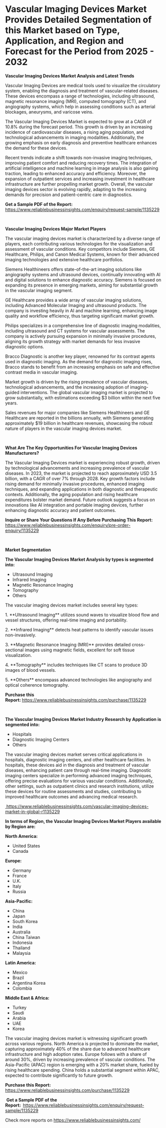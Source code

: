 <p><h1>Vascular Imaging Devices Market Provides Detailed Segmentation of this Market based on Type, Application, and Region and Forecast for the Period from 2025 - 2032</h1></p><p><strong>Vascular Imaging Devices Market Analysis and Latest Trends</strong></p>
<p><p>Vascular Imaging Devices are medical tools used to visualize the circulatory system, enabling the diagnosis and treatment of vascular-related diseases. These devices encompass a range of technologies, including ultrasound, magnetic resonance imaging (MRI), computed tomography (CT), and angiography systems, which help in assessing conditions such as arterial blockages, aneurysms, and varicose veins.</p><p>The Vascular Imaging Devices Market is expected to grow at a CAGR of 10.8% during the forecast period. This growth is driven by an increasing incidence of cardiovascular diseases, a rising aging population, and technological advancements in imaging modalities. Additionally, the growing emphasis on early diagnosis and preventive healthcare enhances the demand for these devices.</p><p>Recent trends indicate a shift towards non-invasive imaging techniques, improving patient comfort and reducing recovery times. The integration of artificial intelligence and machine learning in image analysis is also gaining traction, leading to enhanced accuracy and efficiency. Moreover, the expansion of outpatient services and increasing investment in healthcare infrastructure are further propelling market growth. Overall, the vascular imaging devices sector is evolving rapidly, adapting to the increasing demands for precision and patient-centric care in diagnostics.</p></p>
<p><strong>Get a Sample PDF of the Report:&nbsp;</strong> <a href="https://www.reliablebusinessinsights.com/enquiry/request-sample/1135229?utm_campaign=1720&utm_medium=2&utm_source=Github&utm_content=ia&utm_term=03032025&utm_id=vascular-imaging-devices">https://www.reliablebusinessinsights.com/enquiry/request-sample/1135229</a></p>
<p>&nbsp;</p>
<p><strong>Vascular Imaging Devices Major Market Players</strong></p>
<p><p>The vascular imaging devices market is characterized by a diverse range of players, each contributing various technologies for the visualization and assessment of vascular conditions. Key competitors include Siemens, GE Healthcare, Philips, and Canon Medical Systems, known for their advanced imaging technologies and extensive healthcare portfolios.</p><p>Siemens Healthineers offers state-of-the-art imaging solutions like angiography systems and ultrasound devices, continually innovating with AI and digital solutions to enhance diagnostic accuracy. Siemens is focused on expanding its presence in emerging markets, aiming for substantial growth in the vascular imaging segment.</p><p>GE Healthcare provides a wide array of vascular imaging solutions, including Advanced Molecular Imaging and ultrasound products. The company is investing heavily in AI and machine learning, enhancing image quality and workflow efficiency, thus targeting significant market growth.</p><p>Philips specializes in a comprehensive line of diagnostic imaging modalities, including ultrasound and CT systems for vascular assessments. The company is actively pursuing expansion in minimally invasive procedures, aligning its growth strategy with market demands for less invasive diagnostic options.</p><p>Bracco Diagnostic is another key player, renowned for its contrast agents used in diagnostic imaging. As the demand for diagnostic imaging rises, Bracco stands to benefit from an increasing emphasis on safe and effective contrast media in vascular imaging.</p><p>Market growth is driven by the rising prevalence of vascular diseases, technological advancements, and the increasing adoption of imaging-guided interventions. The global vascular imaging market is projected to grow substantially, with estimations exceeding $3 billion within the next five years.</p><p>Sales revenues for major companies like Siemens Healthineers and GE Healthcare are reported in the billions annually, with Siemens generating approximately $19 billion in healthcare revenues, showcasing the robust nature of players in the vascular imaging devices market.</p></p>
<p>&nbsp;</p>
<p><strong>What Are The Key Opportunities For Vascular Imaging Devices Manufacturers?</strong></p>
<p><p>The Vascular Imaging Devices market is experiencing robust growth, driven by technological advancements and increasing prevalence of vascular diseases. In 2023, the market is projected to reach approximately USD 3.5 billion, with a CAGR of over 7% through 2028. Key growth factors include rising demand for minimally invasive procedures, enhanced imaging techniques, and expanding applications in both diagnostic and therapeutic contexts. Additionally, the aging population and rising healthcare expenditures bolster market demand. Future outlook suggests a focus on innovations like AI integration and portable imaging devices, further enhancing diagnostic accuracy and patient outcomes.</p></p>
<p><strong>Inquire or Share Your Questions If Any Before Purchasing This Report:</strong> <a href="https://www.reliablebusinessinsights.com/enquiry/pre-order-enquiry/1135229?utm_campaign=1720&utm_medium=2&utm_source=Github&utm_content=ia&utm_term=03032025&utm_id=vascular-imaging-devices">https://www.reliablebusinessinsights.com/enquiry/pre-order-enquiry/1135229</a></p>
<p>&nbsp;</p>
<p><strong>Market Segmentation</strong></p>
<p><strong>The Vascular Imaging Devices Market Analysis by types is segmented into:</strong></p>
<p><ul><li>Ultrasound Imaging</li><li>Infrared Imaging</li><li>Magnetic Resonance Imaging</li><li>Tomography</li><li>Others</li></ul></p>
<p><p>The vascular imaging devices market includes several key types: </p><p>1. **Ultrasound Imaging** utilizes sound waves to visualize blood flow and vessel structures, offering real-time imaging and portability. </p><p>2. **Infrared Imaging** detects heat patterns to identify vascular issues non-invasively. </p><p>3. **Magnetic Resonance Imaging (MRI)** provides detailed cross-sectional images using magnetic fields, excellent for soft tissue visualization. </p><p>4. **Tomography** includes techniques like CT scans to produce 3D images of blood vessels. </p><p>5. **Others** encompass advanced technologies like angiography and optical coherence tomography.</p></p>
<p><strong>Purchase this Report:&nbsp;</strong><a href="https://www.reliablebusinessinsights.com/purchase/1135229?utm_campaign=1720&utm_medium=2&utm_source=Github&utm_content=ia&utm_term=03032025&utm_id=vascular-imaging-devices">https://www.reliablebusinessinsights.com/purchase/1135229</a></p>
<p>&nbsp;</p>
<p><strong>The Vascular Imaging Devices Market Industry Research by Application is segmented into:</strong></p>
<p><ul><li>Hospitals</li><li>Diagnostic Imaging Centers</li><li>Others</li></ul></p>
<p><p>The vascular imaging devices market serves critical applications in hospitals, diagnostic imaging centers, and other healthcare facilities. In hospitals, these devices aid in the diagnosis and treatment of vascular diseases, enhancing patient care through real-time imaging. Diagnostic imaging centers specialize in performing advanced imaging techniques, offering precise evaluations for various vascular conditions. Additionally, other settings, such as outpatient clinics and research institutions, utilize these devices for routine assessments and studies, contributing to improved healthcare outcomes and advancing medical research.</p></p>
<p><a href="https://www.reliablebusinessinsights.com/vascular-imaging-devices-market-in-global-r1135229?utm_campaign=1720&utm_medium=2&utm_source=Github&utm_content=ia&utm_term=03032025&utm_id=vascular-imaging-devices">&nbsp;https://www.reliablebusinessinsights.com/vascular-imaging-devices-market-in-global-r1135229</a></p>
<p><strong>In terms of Region, the Vascular Imaging Devices Market Players available by Region are:</strong></p>
<p>
    <p> <strong> North America: </strong>
        <ul>
            <li>United States</li>
            <li>Canada</li>
        </ul>
        </p> 
    <p> <strong> Europe: </strong>
        <ul>
            <li>Germany</li>
            <li>France</li>
            <li>U.K.</li>
            <li>Italy</li>
            <li>Russia</li>
        </ul>
        </p> 
    <p> <strong> Asia-Pacific: </strong>
        <ul>
            <li>China</li>
            <li>Japan</li>
            <li>South Korea</li>
            <li>India</li>
            <li>Australia</li>
            <li>China Taiwan</li>
            <li>Indonesia</li>
            <li>Thailand</li>
            <li>Malaysia</li>
        </ul>
        </p> 
    <p> <strong> Latin America: </strong>
        <ul>
            <li>Mexico</li>
            <li>Brazil</li>
            <li>Argentina Korea</li>
            <li>Colombia</li>
        </ul>
        </p> 
    <p> <strong> Middle East & Africa: </strong>
        <ul>
            <li>Turkey</li>
            <li>Saudi</li>
            <li>Arabia</li>
            <li>UAE</li>
            <li>Korea</li>
        </ul>
    </p>
    </p>
<p><p>The vascular imaging devices market is witnessing significant growth across various regions. North America is projected to dominate the market, capturing approximately 40% of the share due to advanced healthcare infrastructure and high adoption rates. Europe follows with a share of around 30%, driven by increasing prevalence of vascular conditions. The Asia-Pacific (APAC) region is emerging with a 20% market share, fueled by rising healthcare spending. China holds a substantial segment within APAC, expected to contribute significantly to future growth.</p></p>
<p><strong>Purchase this Report: </strong><a href="https://www.reliablebusinessinsights.com/purchase/1135229?utm_campaign=1720&utm_medium=2&utm_source=Github&utm_content=ia&utm_term=03032025&utm_id=vascular-imaging-devices">https://www.reliablebusinessinsights.com/purchase/1135229</a></p>
<p>&nbsp;<strong>Get a Sample PDF of the Report:&nbsp;&nbsp;</strong><a href="https://www.reliablebusinessinsights.com/enquiry/request-sample/1135229?utm_campaign=1720&utm_medium=2&utm_source=Github&utm_content=ia&utm_term=03032025&utm_id=vascular-imaging-devices">https://www.reliablebusinessinsights.com/enquiry/request-sample/1135229</a></p>
<p><strong></strong></p>
<p>Check more reports on <a href="https://www.reliablebusinessinsights.com/?utm_campaign=1720&utm_medium=2&utm_source=Github&utm_content=ia&utm_term=03032025&utm_id=vascular-imaging-devices">https://www.reliablebusinessinsights.com/</a></p>